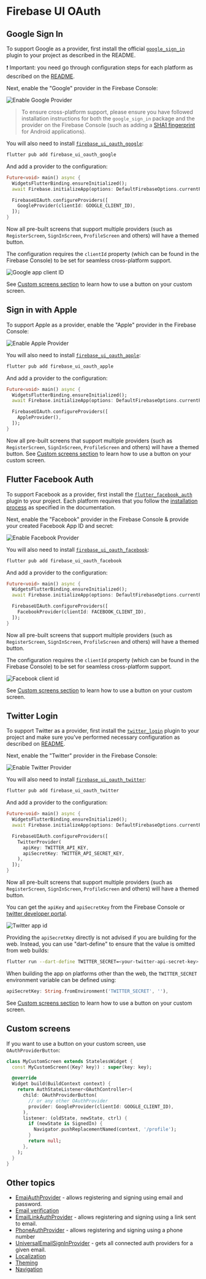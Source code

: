 # Firebase UI OAuth

## Google Sign In

To support Google as a provider, first install the official [`google_sign_in`](https://pub.dev/packages/google_sign_in) plugin to your project as described in the README.

❗️ Important: you need go through configuration steps for each platform as described on the [README](https://pub.dev/packages/google_sign_in).

Next, enable the "Google" provider in the Firebase Console:

![Enable Google Provider](../images/ui-google-provider.jpg)

> To ensure cross-platform support, please ensure you have followed installation instructions for both the `google_sign_in` package and the provider on the Firebase Console (such as adding a [SHA1 fingerprint](https://developers.google.com/android/guides/client-auth?authuser=0) for Android applications).

You will also need to install [`firebase_ui_oauth_google`](https://pub.dev/packages/firebase_ui_oauth_google):

```sh
flutter pub add firebase_ui_oauth_google
```

And add a provider to the configuration:

```dart
Future<void> main() async {
  WidgetsFlutterBinding.ensureInitialized();
  await Firebase.initializeApp(options: DefaultFirebaseOptions.currentPlatform);

  FirebaseUIAuth.configureProviders([
    GoogleProvider(clientId: GOOGLE_CLIENT_ID),
  ]);
}
```

Now all pre-built screens that support multiple providers (such as `RegisterScreen`, `SignInScreen`, `ProfileScreen` and others) will have a themed button.

The configuration requires the `clientId` property (which can be found in the Firebase Console) to be set for seamless cross-platform support.

![Google app client ID](../images/ui-google-provider-client-id.png)

See [Custom screens section](#custom-screens) to learn how to use a button on your custom screen.

## Sign in with Apple

To support Apple as a provider, enable the "Apple" provider in the Firebase Console:

![Enable Apple Provider](../images/ui-apple-provider.jpg)

You will also need to install [`firebase_ui_oauth_apple`](https://pub.dev/packages/firebase_ui_oauth_apple):

```sh
flutter pub add firebase_ui_oauth_apple
```

And add a provider to the configuration:

```dart
Future<void> main() async {
  WidgetsFlutterBinding.ensureInitialized();
  await Firebase.initializeApp(options: DefaultFirebaseOptions.currentPlatform);

  FirebaseUIAuth.configureProviders([
    AppleProvider(),
  ]);
}
```

Now all pre-built screens that support multiple providers (such as `RegisterScreen`, `SignInScreen`, `ProfileScreen` and others) will have a themed button. See [Custom screens section](#custom-screens) to learn how to use a button on your custom screen.

## Flutter Facebook Auth

To support Facebook as a provider, first install the [`flutter_facebook_auth`](https://pub.dev/packages/flutter_facebook_auth)
plugin to your project. Each platform requires that you follow the [installation process](https://facebook.meedu.app) as specified
in the documentation.

Next, enable the "Facebook" provider in the Firebase Console & provide your created Facebook App ID and secret:

![Enable Facebook Provider](../images/ui-facebook-provider.jpg)

You will also need to install [`firebase_ui_oauth_facebook`](https://pub.dev/packages/firebase_ui_oauth_facebook):

```sh
flutter pub add firebase_ui_oauth_facebook
```

And add a provider to the configuration:

```dart
Future<void> main() async {
  WidgetsFlutterBinding.ensureInitialized();
  await Firebase.initializeApp(options: DefaultFirebaseOptions.currentPlatform);

  FirebaseUIAuth.configureProviders([
    FacebookProvider(clientId: FACEBOOK_CLIENT_ID),
  ]);
}
```

Now all pre-built screens that support multiple providers (such as `RegisterScreen`, `SignInScreen`, `ProfileScreen` and others) will have a themed button.

The configuration requires the `clientId` property (which can be found in the Firebase Console) to be set for seamless cross-platform support.

![Facebook client id](../images/ui-facebook-client-id.png)

See [Custom screens section](#custom-screens) to learn how to use a button on your custom screen.

## Twitter Login

To support Twitter as a provider, first install the [`twitter_login`](https://pub.dev/packages/twitter_login)
plugin to your project and make sure you've performed necessary configuration as described on [README](https://pub.dev/packages/twitter_login).

Next, enable the "Twitter" provider in the Firebase Console:

![Enable Twitter Provider](../images/ui-twitter-provider.jpg)

You will also need to install [`firebase_ui_oauth_twitter`](https://pub.dev/packages/firebase_ui_oauth_twitter):

```sh
flutter pub add firebase_ui_oauth_twitter
```

And add a provider to the configuration:

```dart
Future<void> main() async {
  WidgetsFlutterBinding.ensureInitialized();
  await Firebase.initializeApp(options: DefaultFirebaseOptions.currentPlatform);

  FirebaseUIAuth.configureProviders([
    TwitterProvider(
      apiKey: TWITTER_API_KEY,
      apiSecretKey: TWITTER_API_SECRET_KEY,
    ),
  ]);
}
```

Now all pre-built screens that support multiple providers (such as `RegisterScreen`, `SignInScreen`, `ProfileScreen` and others) will have a themed button.

You can get the `apiKey` and `apiSecretKey` from the Firebase Console or [twitter developer portal](https://developer.twitter.com/en/portal/projects-and-apps).

![Twitter app id](../images/ui-twitter-app-id.png)

Providing the `apiSecretKey` directly is not advised if you are building for the web. Instead, you can use "dart-define" to ensure that the value is omitted from web builds:

```bash
flutter run --dart-define TWITTER_SECRET=<your-twitter-api-secret-key>
```

When building the app on platforms other than the web, the `TWITTER_SECRET` environment variable can be defined using:

```dart
apiSecretKey: String.fromEnvironment('TWITTER_SECRET', ''),
```

See [Custom screens section](#custom-screens) to learn how to use a button on your custom screen.

## Custom screens

If you want to use a button on your custom screen, use `OAuthProviderButton`:

```dart
class MyCustomScreen extends StatelessWidget {
  const MyCustomScreen({Key? key}) : super(key: key);

  @override
  Widget build(BuildContext context) {
    return AuthStateListener<OAuthController>(
      child: OAuthProviderButton(
        // or any other OAuthProvider
        provider: GoogleProvider(clientId: GOOGLE_CLIENT_ID),
      ),
      listener: (oldState, newState, ctrl) {
        if (newState is SignedIn) {
          Navigator.pushReplacementNamed(context, '/profile');
        }
        return null;
      },
    );
  }
}
```

## Other topics

- [EmaiAuthProvider](./email.md) - allows registering and signing using email and password.
- [Email verification](./email-verification.md)
- [EmailLinkAuthProvider](./email-link.md) - allows registering and signing using a link sent to email.
- [PhoneAuthProvider](./phone.md) - allows registering and signing using a phone number
- [UniversalEmailSignInProvider](./universal-email-sign-in.md) - gets all connected auth providers for a given email.
- [Localization](../../../firebase_ui_localizations/README.md)
- [Theming](../theming.md)
- [Navigation](../navigation.md)
